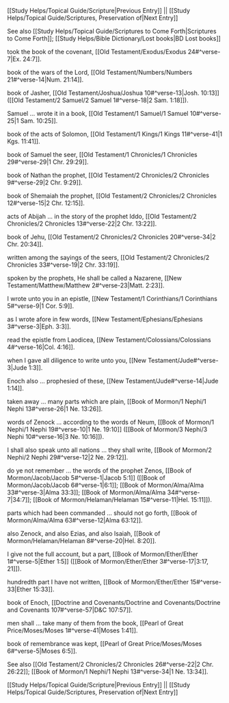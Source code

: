 [[Study Helps/Topical Guide/Scripture|Previous Entry]]  ||  [[Study Helps/Topical Guide/Scriptures, Preservation of|Next Entry]]

 See also [[Study Helps/Topical Guide/Scriptures to Come Forth|Scriptures to Come Forth]]; [[Study Helps/Bible Dictionary/Lost books|BD Lost books]]

 took the book of the covenant, [[Old Testament/Exodus/Exodus 24#^verse-7|Ex. 24:7]].

 book of the wars of the Lord, [[Old Testament/Numbers/Numbers 21#^verse-14|Num. 21:14]].

 book of Jasher, [[Old Testament/Joshua/Joshua 10#^verse-13|Josh. 10:13]] ([[Old Testament/2 Samuel/2 Samuel 1#^verse-18|2 Sam. 1:18]]).

 Samuel ... wrote it in a book, [[Old Testament/1 Samuel/1 Samuel 10#^verse-25|1 Sam. 10:25]].

 book of the acts of Solomon, [[Old Testament/1 Kings/1 Kings 11#^verse-41|1 Kgs. 11:41]].

 book of Samuel the seer, [[Old Testament/1 Chronicles/1 Chronicles 29#^verse-29|1 Chr. 29:29]].

 book of Nathan the prophet, [[Old Testament/2 Chronicles/2 Chronicles 9#^verse-29|2 Chr. 9:29]].

 book of Shemaiah the prophet, [[Old Testament/2 Chronicles/2 Chronicles 12#^verse-15|2 Chr. 12:15]].

 acts of Abijah ... in the story of the prophet Iddo, [[Old Testament/2 Chronicles/2 Chronicles 13#^verse-22|2 Chr. 13:22]].

 book of Jehu, [[Old Testament/2 Chronicles/2 Chronicles 20#^verse-34|2 Chr. 20:34]].

 written among the sayings of the seers, [[Old Testament/2 Chronicles/2 Chronicles 33#^verse-19|2 Chr. 33:19]].

 spoken by the prophets, He shall be called a Nazarene, [[New Testament/Matthew/Matthew 2#^verse-23|Matt. 2:23]].

 I wrote unto you in an epistle, [[New Testament/1 Corinthians/1 Corinthians 5#^verse-9|1 Cor. 5:9]].

 as I wrote afore in few words, [[New Testament/Ephesians/Ephesians 3#^verse-3|Eph. 3:3]].

 read the epistle from Laodicea, [[New Testament/Colossians/Colossians 4#^verse-16|Col. 4:16]].

 when I gave all diligence to write unto you, [[New Testament/Jude#^verse-3|Jude 1:3]].

 Enoch also ... prophesied of these, [[New Testament/Jude#^verse-14|Jude 1:14]].

 taken away ... many parts which are plain, [[Book of Mormon/1 Nephi/1 Nephi 13#^verse-26|1 Ne. 13:26]].

 words of Zenock ... according to the words of Neum, [[Book of Mormon/1 Nephi/1 Nephi 19#^verse-10|1 Ne. 19:10]] ([[Book of Mormon/3 Nephi/3 Nephi 10#^verse-16|3 Ne. 10:16]]).

 I shall also speak unto all nations ... they shall write, [[Book of Mormon/2 Nephi/2 Nephi 29#^verse-12|2 Ne. 29:12]].

 do ye not remember ... the words of the prophet Zenos, [[Book of Mormon/Jacob/Jacob 5#^verse-1|Jacob 5:1]] ([[Book of Mormon/Jacob/Jacob 6#^verse-1|6:1]]; [[Book of Mormon/Alma/Alma 33#^verse-3|Alma 33:3]]; [[Book of Mormon/Alma/Alma 34#^verse-7|34:7]]; [[Book of Mormon/Helaman/Helaman 15#^verse-11|Hel. 15:11]]).

 parts which had been commanded ... should not go forth, [[Book of Mormon/Alma/Alma 63#^verse-12|Alma 63:12]].

 also Zenock, and also Ezias, and also Isaiah, [[Book of Mormon/Helaman/Helaman 8#^verse-20|Hel. 8:20]].

 I give not the full account, but a part, [[Book of Mormon/Ether/Ether 1#^verse-5|Ether 1:5]] ([[Book of Mormon/Ether/Ether 3#^verse-17|3:17, 21]]).

 hundredth part I have not written, [[Book of Mormon/Ether/Ether 15#^verse-33|Ether 15:33]].

 book of Enoch, [[Doctrine and Covenants/Doctrine and Covenants/Doctrine and Covenants 107#^verse-57|D&C 107:57]].

 men shall ... take many of them from the book, [[Pearl of Great Price/Moses/Moses 1#^verse-41|Moses 1:41]].

 book of remembrance was kept, [[Pearl of Great Price/Moses/Moses 6#^verse-5|Moses 6:5]].

 See also [[Old Testament/2 Chronicles/2 Chronicles 26#^verse-22|2 Chr. 26:22]]; [[Book of Mormon/1 Nephi/1 Nephi 13#^verse-34|1 Ne. 13:34]].

[[Study Helps/Topical Guide/Scripture|Previous Entry]]  ||  [[Study Helps/Topical Guide/Scriptures, Preservation of|Next Entry]]